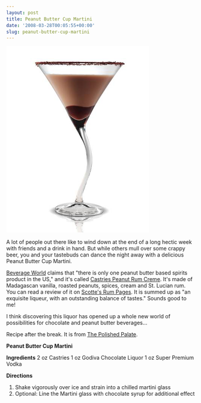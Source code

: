 ```yaml
---
layout: post
title: Peanut Butter Cup Martini
date: '2008-03-28T00:05:55+00:00'
slug: peanut-butter-cup-martini
---
```

<a href="http://www.polishedpalate.com/events/cocktails/castries.html"><img src='/images/uploads/2008/03/peanut_butter_martini.jpg' alt='peanut butter cup martini' /></a>

A lot of people out there like to wind down at the end of a long hectic week with friends and a drink in hand. But while others mull over some crappy beer, you and your tastebuds can dance the night away with a delicious Peanut Butter Cup Martini.

<a href="http://www.beverageworld.com/content/view/33583/171/">Beverage World</a> claims that "there is only one peanut butter based spirits product in the US," and it's called <a href="http://www.castriescreme.com/">Castries Peanut Rum Creme</a>. It's made of Madagascan vanilla, roasted peanuts, spices, cream and St. Lucian rum. You can read a review of it on <a href="http://scottesrum.com/2007/09/30/castries-peanut-rum-creme/">Scotte's Rum Pages</a>. It is summed up as "an exquisite liqueur, with an outstanding balance of tastes." Sounds good to me!

I think discovering this liquor has opened up a whole new world of possibilities for chocolate and peanut butter beverages... 

Recipe after the break. It is from <a href="http://www.polishedpalate.com/events/cocktails/castries.html">The Polished Palate</a>.

<!--more-->

<strong>Peanut Butter Cup Martini</strong>

<strong>Ingredients</strong>
2 oz Castries
1 oz Godiva Chocolate Liquor
1 oz Super Premium Vodka

<strong>Directions</strong>
1. Shake vigorously over ice and strain into a chilled martini glass
2. Optional: Line the Martini glass with chocolate syrup for additional effect 
